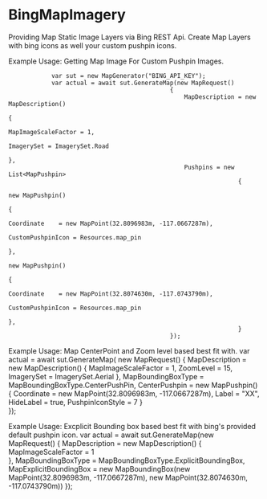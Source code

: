 # BingMapImagery

Providing Map Static Image Layers via Bing REST Api. Create Map Layers with bing icons as well your custom pushpin icons.

Example Usage: Getting Map Image For Custom Pushpin Images.
```
            var sut = new MapGenerator("BING_API_KEY");
            var actual = await sut.GenerateMap(new MapRequest()
                                             {
                                                 MapDescription = new MapDescription()
                                                                      {
                                                                          MapImageScaleFactor = 1,
                                                                          ImagerySet = ImagerySet.Road
                                                                      },
                                                 Pushpins = new List<MapPushpin>
                                                                {
                                                                    new MapPushpin()
                                                                        {
                                                                            Coordinate    = new MapPoint(32.8096983m, -117.0667287m),
                                                                            CustomPushpinIcon = Resources.map_pin
                                                                        },
                                                                        new MapPushpin()
                                                                        {
                                                                            Coordinate    = new MapPoint(32.8074630m, -117.0743790m),
                                                                            CustomPushpinIcon = Resources.map_pin
                                                                        },
                                                                }
                                             });
```
Example Usage: Map CenterPoint and Zoom level based best fit with.
            var actual =
                await
                sut.GenerateMap(
                    new MapRequest()
                        {
                            MapDescription = new MapDescription() { MapImageScaleFactor = 1, ZoomLevel = 15, ImagerySet = ImagerySet.Aerial },
                            MapBoundingBoxType = MapBoundingBoxType.CenterPushPin,
                            CenterPushpin = new MapPushpin()
                                            {
                                                Coordinate = new MapPoint(32.8096983m, -117.0667287m),
                                                Label = "XX",
                                                HideLabel = true,
                                                PushpinIconStyle = 7
                                            }                                    
                        });
                        
                        
Example Usage:  Excplicit Bounding box based best fit with bing's provided default pushpin icon.
            var actual = await sut.GenerateMap(new MapRequest()
            {
                MapDescription = new MapDescription()
                {
                    MapImageScaleFactor = 1                    
                },
                MapBoundingBoxType = MapBoundingBoxType.ExplicitBoundingBox,
                MapExplicitBoundingBox = new MapBoundingBox(new MapPoint(32.8096983m, -117.0667287m), new MapPoint(32.8074630m, -117.0743790m))
            });
